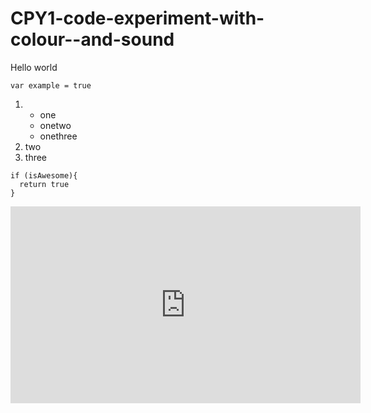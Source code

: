 # CPY1-code-experiment-with-colour--and-sound

Hello world

`var example = true`

1. * one
   * onetwo
   * onethree
1. two
1. three



```
if (isAwesome){
  return true
}
```

<iframe width="560" height="315" src="https://www.youtube.com/embed/9tNx4LXjuPM" frameborder="0" allow="autoplay; encrypted-media" allowfullscreen></iframe>
